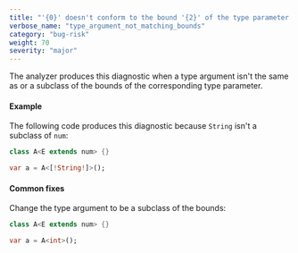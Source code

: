 ```yaml
---
title: "'{0}' doesn't conform to the bound '{2}' of the type parameter '{1}'"
verbose_name: "type_argument_not_matching_bounds"
category: "bug-risk"
weight: 70
severity: "major"
---
```

The analyzer produces this diagnostic when a type argument isn't the same
as or a subclass of the bounds of the corresponding type parameter.

#### Example

The following code produces this diagnostic because `String` isn't a
subclass of `num`:

```dart
class A<E extends num> {}

var a = A<[!String!]>();
```

#### Common fixes

Change the type argument to be a subclass of the bounds:

```dart
class A<E extends num> {}

var a = A<int>();
```
